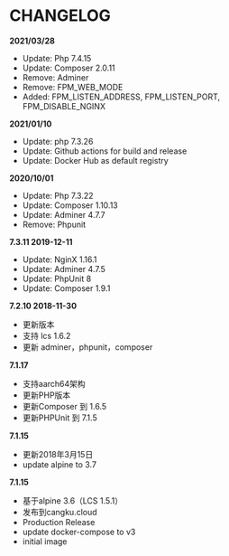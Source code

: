 # CHANGELOG

**2021/03/28**
* Update: Php 7.4.15
* Update: Composer 2.0.11
* Remove: Adminer
* Remove: FPM_WEB_MODE
* Added: FPM_LISTEN_ADDRESS, FPM_LISTEN_PORT, FPM_DISABLE_NGINX

**2021/01/10**
* Update: php 7.3.26
* Update: Github actions for build and release
* Update: Docker Hub as default registry

**2020/10/01**
* Update: Php 7.3.22
* Update: Composer 1.10.13
* Update: Adminer 4.7.7
* Remove: Phpunit

**7.3.11 2019-12-11**
* Update: NginX 1.16.1
* Update: Adminer 4.7.5
* Update: PhpUnit 8
* Update: Composer 1.9.1

**7.2.10 2018-11-30**
* 更新版本
* 支持 lcs 1.6.2
* 更新 adminer，phpunit，composer

**7.1.17**
* 支持aarch64架构
* 更新PHP版本
* 更新Composer 到 1.6.5
* 更新PHPUnit 到 7.1.5

**7.1.15**
* 更新2018年3月15日
* update alpine to 3.7

**7.1.15**
* 基于alpine 3.6（LCS 1.5.1）
* 发布到cangku.cloud
* Production Release
* update docker-compose to v3
* initial image
